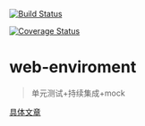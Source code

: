 
[![Build Status](https://travis-ci.org/linshuizhaoying/web-ci-enviroment.svg?branch=master)](https://travis-ci.org/linshuizhaoying/web-ci-enviroment)

[![Coverage Status](https://coveralls.io/repos/github/linshuizhaoying/web-ci-enviroment/badge.svg?branch=master)](https://coveralls.io/github/linshuizhaoying/web-ci-enviroment?branch=master)

# web-enviroment

> 单元测试+持续集成+mock

  [具体文章](http://haoqiao.me/2016/09/11/build-new-web-environment.html)

